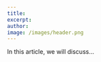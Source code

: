 ```yaml
---
title:
excerpt:
author:
image: /images/header.png
---
```

In this article, we will discuss...
